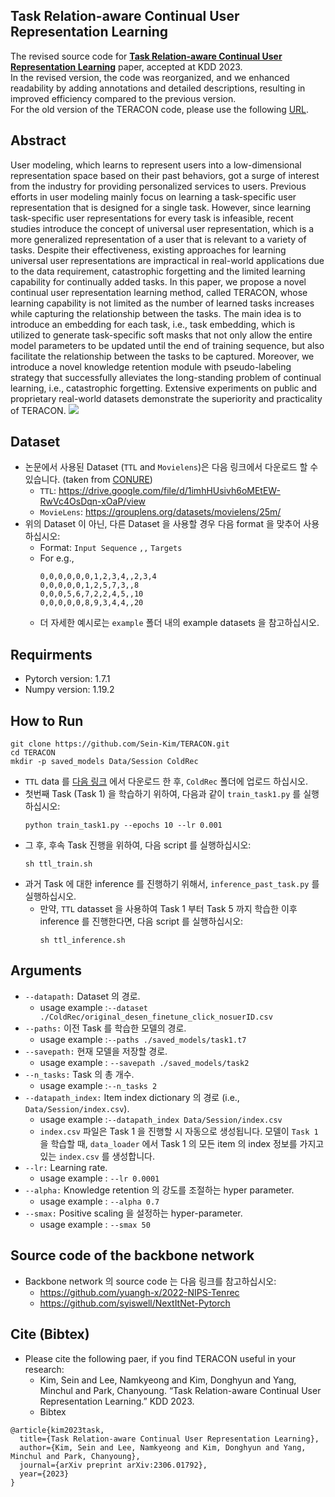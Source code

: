 ## Task Relation-aware Continual User Representation Learning
The revised source code for [**Task Relation-aware Continual User Representation Learning**](https://arxiv.org/abs/2306.01792) paper, accepted at KDD 2023.<br>
In the revised version, the code was reorganized, and we enhanced readability by adding annotations and detailed descriptions, resulting in improved efficiency compared to the previous version.<br>
For the old version of the TERACON code, please use the following [URL](https://github.com/Sein-Kim/TERACON_original).

## Abstract
User modeling, which learns to represent users into a low-dimensional representation space based on their past behaviors, got a surge of interest from the industry for providing personalized services to users. Previous efforts in user modeling mainly focus on learning a task-specific user representation that is designed for a single task. However, since learning task-specific user representations for every task is infeasible, recent studies introduce the concept of universal user representation, which is a more generalized representation of a user that is relevant to a variety of tasks. Despite their effectiveness, existing approaches for learning universal user representations are impractical in real-world applications due to the data requirement, catastrophic forgetting and the limited learning capability for continually added tasks. In this paper, we propose a novel continual user representation learning method, called TERACON, whose learning capability is not limited as the number of learned tasks increases while capturing the relationship between the tasks. The main idea is to introduce an embedding for each task, i.e., task embedding, which is utilized to generate task-specific soft masks that not only allow the entire model parameters to be updated until the end of training sequence, but also facilitate the relationship between the tasks to be captured. Moreover, we introduce a novel knowledge retention module with pseudo-labeling strategy that successfully alleviates the long-standing problem of continual learning, i.e., catastrophic forgetting. Extensive experiments on public and proprietary real-world datasets demonstrate the superiority and practicality of TERACON.
![](https://github.com/Sein-Kim/TERACON_Revised/assets/76777494/a30959a2-95a2-414f-a4c2-49c216d728ee)
## Dataset
- 논문에서 사용된 Dataset (`TTL` and `Movielens`)은 다음 링크에서 다운로드 할 수 있습니다. (taken from [CONURE](https://arxiv.org/abs/2009.13724))<br>
  - `TTL`: https://drive.google.com/file/d/1imhHUsivh6oMEtEW-RwVc4OsDqn-xOaP/view<br>
  - `MovieLens`: https://grouplens.org/datasets/movielens/25m/
- 위의 Dataset 이 아닌, 다른 Dataset 을 사용할 경우 다음 format 을 맞추어 사용하십시오: <br>
  - Format: `Input Sequence` `,,` `Targets` <br>
  - For e.g.,<br>
    ~~~
    0,0,0,0,0,0,1,2,3,4,,2,3,4
    0,0,0,0,0,1,2,5,7,3,,8
    0,0,0,5,6,7,2,2,4,5,,10
    0,0,0,0,0,8,9,3,4,4,,20
    ~~~
  - 더 자세한 예시로는 `example` 폴더 내의 example datasets 을 참고하십시오.
## Requirments
- Pytorch version: 1.7.1
- Numpy version: 1.19.2
## How to Run
~~~
git clone https://github.com/Sein-Kim/TERACON.git
cd TERACON
mkdir -p saved_models Data/Session ColdRec
~~~
- `TTL` data 를 [다음 링크](https://drive.google.com/file/d/1imhHUsivh6oMEtEW-RwVc4OsDqn-xOaP/view) 에서 다운로드 한 후, `ColdRec` 폴더에 업로드 하십시오.
- 첫번째 Task (Task 1) 을 학습하기 위하여, 다음과 같이 `train_task1.py` 를 실행하십시오:
  ~~~
  python train_task1.py --epochs 10 --lr 0.001
  ~~~
- 그 후, 후속 Task 진행을 위하여, 다음 script 를 실행하십시오:
  ~~~
  sh ttl_train.sh
  ~~~
- 과거 Task 에 대한 inference 를 진행하기 위해서, `inference_past_task.py` 를 실행하십시오.
  - 만약, `TTL` datasset 을 사용하여 Task 1 부터 Task 5 까지 학습한 이후 inference 를 진행한다면, 다음 script 를 실행하십시오:
    ~~~
    sh ttl_inference.sh
    ~~~
## Arguments
- `--datapath:` Dataset 의 경로.<br>
	- usage example :`--dataset ./ColdRec/original_desen_finetune_click_nosuerID.csv`
- `--paths:` 이전 Task 를 학습한 모델의 경로.<br>
	- usage example :`--paths ./saved_models/task1.t7`
- `--savepath:` 현재 모델을 저장할 경로.<br>
	- usage example : `--savepath ./saved_models/task2`
- `--n_tasks:`  Task 의 총 개수.<br>
	- usage example :`--n_tasks 2`
- `--datapath_index:` Item index dictionary 의 경로 (i.e., `Data/Session/index.csv`).<br>
	- usage example :`--datapath_index Data/Session/index.csv`
  - `index.csv` 파일은 Task 1 을 진행할 시 자동으로 생성됩니다.
  모델이 `Task 1` 을 학습할 때, `data_loader` 에서 Task 1 의 모든 item 의 index 정보를 가지고 있는 `index.csv` 를 생성합니다.<br>
- `--lr:` Learning rate.<br>
	- usage example : `--lr 0.0001`
- `--alpha:` Knowledge retention 의 강도를 조절하는 hyper parameter.<br>
	- usage example : `--alpha 0.7`
- `--smax:` Positive scaling 을 설정하는 hyper-parameter.<br>
	- usage example : `--smax 50`
## Source code of the backbone network
- Backbone network 의 source code 는 다음 링크를 참고하십시오:
  - https://github.com/yuangh-x/2022-NIPS-Tenrec
  - https://github.com/syiswell/NextItNet-Pytorch
## Cite (Bibtex)
- Please cite the following paer, if you find TERACON useful in your research:
  - Kim, Sein and Lee, Namkyeong and Kim, Donghyun and Yang, Minchul and Park, Chanyoung. “Task Relation-aware Continual User Representation Learning.” KDD 2023.
  - Bibtex
```
@article{kim2023task,
  title={Task Relation-aware Continual User Representation Learning},
  author={Kim, Sein and Lee, Namkyeong and Kim, Donghyun and Yang, Minchul and Park, Chanyoung},
  journal={arXiv preprint arXiv:2306.01792},
  year={2023}
}
```
